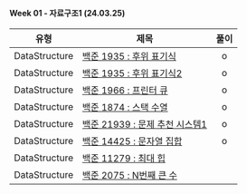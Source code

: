 #### Week 01 - 자료구조1 (24.03.25)

| 유형          | 제목                                                                    | 풀이 |
| ------------- | ----------------------------------------------------------------------- | :--: |
| DataStructure | [백준 1935 : 후위 표기식](https://www.acmicpc.net/problem/1918)         |  o   |
| DataStructure | [백준 1935 : 후위 표기식2](https://www.acmicpc.net/problem/1935)        |  o   |
| DataStructure | [백준 1966 : 프린터 큐](https://www.acmicpc.net/problem/1966)           |  o   |
| DataStructure | [백준 1874 : 스택 수열](https://www.acmicpc.net/problem/1874)           |  o   |
| DataStructure | [백준 21939 : 문제 추천 시스템1](https://www.acmicpc.net/problem/21939) |  o   |
| DataStructure | [백준 14425 : 문자열 집합](https://www.acmicpc.net/problem/14425)       |  o   |
| DataStructure | [백준 11279 : 최대 힙](https://www.acmicpc.net/problem/11279)           |
| DataStructure | [백준 2075 : N번째 큰 수](https://www.acmicpc.net/problem/2075)         |
